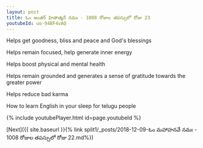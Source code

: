 ```yaml
---
layout: post
title: ఓం అంతర్ హితాత్మనే నమః - 1008 రోజుల తపస్సులో రోజు 23
youtubeId: uo-94BF4vAQ
---
```

 
 
Helps get goodness, bliss and peace and God's blessings
 
Helps remain focused, help generate inner energy 
 
Helps boost physical and mental health 
 
Helps remain grounded and generates a sense of gratitude towards the greater power 
 
Helps reduce bad karma
 
How to learn English in your sleep for telugu people
 
 
 
 


{% include youtubePlayer.html id=page.youtubeId %}
 
[Next]({{ site.baseurl }}{% link split1/_posts/2018-12-09-ఓం మహాహనవే నమః - 1008 రోజుల తపస్సులో రోజు 22.md%})
 
